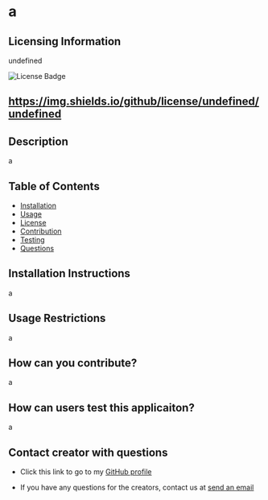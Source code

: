 # a

  
  ## Licensing Information
  
  undefined
  
  
  ![License Badge](https://img.shields.io/github/license/undefined/undefined)
  
  ## https://img.shields.io/github/license/undefined/undefined

  ## Description

  a

  ## Table of Contents

  - [Installation](#installation)
  - [Usage](#usage)
  - [License](#license)
  - [Contribution](#contribution)
  - [Testing](#testing)
  - [Questions](#questions)

  ## Installation Instructions

  a

  ## Usage Restrictions

  a

  ## How can you contribute?

  a

  ## How can users test this applicaiton?

  a

  ## Contact creator with questions

  * Click this link to go to my [GitHub profile](https;//github.com/a)

  * If you have any questions for the creators, contact us at [send an email](mailto:a)



